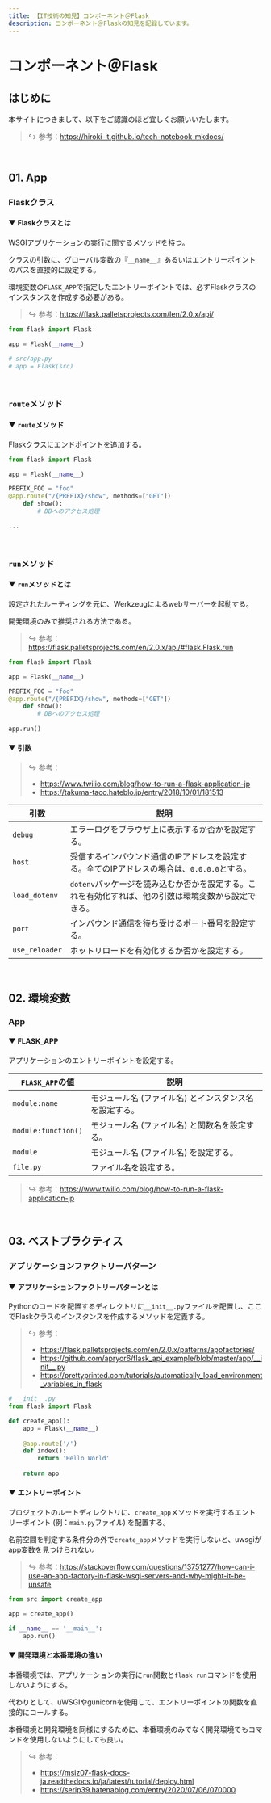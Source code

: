 ```yaml
---
title: 【IT技術の知見】コンポーネント＠Flask
description: コンポーネント＠Flaskの知見を記録しています。
---
```


# コンポーネント＠Flask

## はじめに

本サイトにつきまして、以下をご認識のほど宜しくお願いいたします。



> ↪️ 参考：https://hiroki-it.github.io/tech-notebook-mkdocs/

<br>

## 01. App

### Flaskクラス

#### ▼ Flaskクラスとは

WSGIアプリケーションの実行に関するメソッドを持つ。

クラスの引数に、グローバル変数の『```__name__```』あるいはエントリーポイントのパスを直接的に設定する。

環境変数の```FLASK_APP```で指定したエントリーポイントでは、必ずFlaskクラスのインスタンスを作成する必要がある。



> ↪️ 参考：https://flask.palletsprojects.com/Ien/2.0.x/api/

```python
from flask import Flask

app = Flask(__name__)

# src/app.py 
# app = Flask(src)
```

<br>

### ```route```メソッド

#### ▼ ```route```メソッド

Flaskクラスにエンドポイントを追加する。



```python
from flask import Flask

app = Flask(__name__)

PREFIX_FOO = "foo"
@app.route("/{PREFIX}/show", methods=["GET"])
    def show():
        # DBへのアクセス処理

...
```

<br>

### ```run```メソッド

#### ▼ ```run```メソッドとは

設定されたルーティングを元に、Werkzeugによるwebサーバーを起動する。

開発環境のみで推奨される方法である。



> ↪️ 参考：https://flask.palletsprojects.com/en/2.0.x/api/#flask.Flask.run

```python
from flask import Flask

app = Flask(__name__)

PREFIX_FOO = "foo"
@app.route("/{PREFIX}/show", methods=["GET"])
    def show():
        # DBへのアクセス処理
        
app.run()
```

#### ▼ 引数

> ↪️ 参考：
>
> - https://www.twilio.com/blog/how-to-run-a-flask-application-jp
> - https://takuma-taco.hateblo.jp/entry/2018/10/01/181513

| 引数               | 説明                                                                        |
|--------------------|---------------------------------------------------------------------------|
| ```debug```        | エラーログをブラウザ上に表示するか否かを設定する。                                             |
| ```host```         | 受信するインバウンド通信のIPアドレスを設定する。全てのIPアドレスの場合は、```0.0.0.0```とする。           |
| ```load_dotenv```  | ```dotenv```パッケージを読み込むか否かを設定する。これを有効化すれば、他の引数は環境変数から設定できる。 |
| ```port```         | インバウンド通信を待ち受けるポート番号を設定する。                                           |
| ```use_reloader``` | ホットリロードを有効化するか否かを設定する。                                                |

<br>

## 02. 環境変数

### App

#### ▼ FLASK_APP

アプリケーションのエントリーポイントを設定する。




| ```FLASK_APP```の値      | 説明                               |
|-------------------------|----------------------------------|
| ```module:name```       | モジュール名 (ファイル名) とインスタンス名を設定する。 |
| ```module:function()``` | モジュール名 (ファイル名) と関数名を設定する。   |
| ```module```            | モジュール名 (ファイル名) を設定する。          |
| ```file.py```           | ファイル名を設定する。                     |

> ↪️ 参考：https://www.twilio.com/blog/how-to-run-a-flask-application-jp

<br>

## 03. ベストプラクティス

### アプリケーションファクトリーパターン

#### ▼ アプリケーションファクトリーパターンとは

Pythonのコードを配置するディレクトリに```__init__.py```ファイルを配置し、ここでFlaskクラスのインスタンスを作成するメソッドを定義する。



> ↪️ 参考：
>
> - https://flask.palletsprojects.com/en/2.0.x/patterns/appfactories/
> - https://github.com/apryor6/flask_api_example/blob/master/app/__init__.py
> - https://prettyprinted.com/tutorials/automatically_load_environment_variables_in_flask

```python
# __init__.py
from flask import Flask 

def create_app():
    app = Flask(__name__)
    
    @app.route('/')
    def index():
        return 'Hello World'
    
    return app
```

#### ▼ エントリーポイント

プロジェクトのルートディレクトリに、```create_app```メソッドを実行するエントリーポイント (例：```main.py```ファイル) を配置する。

名前空間を判定する条件分の外で```create_app```メソッドを実行しないと、uwsgiがapp変数を見つけられない。



> ↪️ 参考：https://stackoverflow.com/questions/13751277/how-can-i-use-an-app-factory-in-flask-wsgi-servers-and-why-might-it-be-unsafe

```python
from src import create_app

app = create_app()

if __name__ == '__main__':
    app.run()
```

#### ▼ 開発環境と本番環境の違い

本番環境では、アプリケーションの実行に```run```関数と```flask run```コマンドを使用しないようにする。

代わりとして、uWSGIやgunicornを使用して、エントリーポイントの関数を直接的にコールする。

本番環境と開発環境を同様にするために、本番環境のみでなく開発環境でもコマンドを使用しないようにしても良い。



> ↪️ 参考：
>
> - https://msiz07-flask-docs-ja.readthedocs.io/ja/latest/tutorial/deploy.html
> - https://serip39.hatenablog.com/entry/2020/07/06/070000

